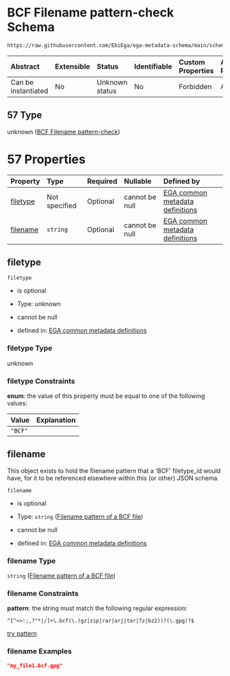 # BCF Filename pattern-check Schema

```txt
https://raw.githubusercontent.com/EbiEga/ega-metadata-schema/main/schemas/EGA.common-definitions.json#/definitions/filename-filetype-pattern-check/anyOf/57
```



| Abstract            | Extensible | Status         | Identifiable | Custom Properties | Additional Properties | Access Restrictions | Defined In                                                                                           |
| :------------------ | :--------- | :------------- | :----------- | :---------------- | :-------------------- | :------------------ | :--------------------------------------------------------------------------------------------------- |
| Can be instantiated | No         | Unknown status | No           | Forbidden         | Allowed               | none                | [EGA.common-definitions.json\*](../../../schemas/EGA.common-definitions.json "open original schema") |

## 57 Type

unknown ([BCF Filename pattern-check](ega-12-definitions-check-filetype-checks-based-on-its-filename-anyof-bcf-filename-pattern-check.md))

# 57 Properties

| Property              | Type          | Required | Nullable       | Defined by                                                                                                                                                                                                                                                                                                                                                        |
| :-------------------- | :------------ | :------- | :------------- | :---------------------------------------------------------------------------------------------------------------------------------------------------------------------------------------------------------------------------------------------------------------------------------------------------------------------------------------------------------------- |
| [filetype](#filetype) | Not specified | Optional | cannot be null | [EGA common metadata definitions](ega-12-definitions-check-filetype-checks-based-on-its-filename-anyof-bcf-filename-pattern-check-properties-filetype.md "https://raw.githubusercontent.com/EbiEga/ega-metadata-schema/main/schemas/EGA.common-definitions.json#/definitions/filename-filetype-pattern-check/anyOf/57/properties/filetype")                       |
| [filename](#filename) | `string`      | Optional | cannot be null | [EGA common metadata definitions](ega-12-definitions-check-filetype-checks-based-on-its-filename-anyof-bcf-filename-pattern-check-properties-filename-pattern-of-a-bcf-file.md "https://raw.githubusercontent.com/EbiEga/ega-metadata-schema/main/schemas/EGA.common-definitions.json#/definitions/filename-filetype-pattern-check/anyOf/57/properties/filename") |

## filetype



`filetype`

*   is optional

*   Type: unknown

*   cannot be null

*   defined in: [EGA common metadata definitions](ega-12-definitions-check-filetype-checks-based-on-its-filename-anyof-bcf-filename-pattern-check-properties-filetype.md "https://raw.githubusercontent.com/EbiEga/ega-metadata-schema/main/schemas/EGA.common-definitions.json#/definitions/filename-filetype-pattern-check/anyOf/57/properties/filetype")

### filetype Type

unknown

### filetype Constraints

**enum**: the value of this property must be equal to one of the following values:

| Value   | Explanation |
| :------ | :---------- |
| `"BCF"` |             |

## filename

This object exists to hold the filename pattern that a 'BCF' filetype\_id would have, for it to be referenced elsewhere within this (or other) JSON schema.

`filename`

*   is optional

*   Type: `string` ([Filename pattern of a BCF file](ega-12-definitions-check-filetype-checks-based-on-its-filename-anyof-bcf-filename-pattern-check-properties-filename-pattern-of-a-bcf-file.md))

*   cannot be null

*   defined in: [EGA common metadata definitions](ega-12-definitions-check-filetype-checks-based-on-its-filename-anyof-bcf-filename-pattern-check-properties-filename-pattern-of-a-bcf-file.md "https://raw.githubusercontent.com/EbiEga/ega-metadata-schema/main/schemas/EGA.common-definitions.json#/definitions/filename-filetype-pattern-check/anyOf/57/properties/filename")

### filename Type

`string` ([Filename pattern of a BCF file](ega-12-definitions-check-filetype-checks-based-on-its-filename-anyof-bcf-filename-pattern-check-properties-filename-pattern-of-a-bcf-file.md))

### filename Constraints

**pattern**: the string must match the following regular expression:&#x20;

```regexp
^[^<>:;,?"*|/]+\.bcf(\.(gz|zip|rar|arj|tar|7z|bz2))?(\.gpg)?$
```

[try pattern](https://regexr.com/?expression=%5E%5B%5E%3C%3E%3A%3B%2C%3F%22*%7C%2F%5D%2B%5C.bcf\(%5C.\(gz%7Czip%7Crar%7Carj%7Ctar%7C7z%7Cbz2\)\)%3F\(%5C.gpg\)%3F%24 "try regular expression with regexr.com")

### filename Examples

```json
"my_file1.bcf.gpg"
```
